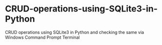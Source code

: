 # CRUD-operations-using-SQLite3-in-Python
CRUD operations using SQLite3 in Python and checking the same via Windows Command Prompt Terminal
